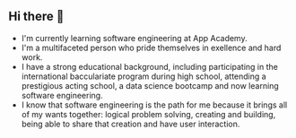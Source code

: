 ## Hi there 👋
- I'm currently learning software engineering at App Academy.
- I'm a multifaceted person who pride themselves in exellence and hard work.
- I have a strong educational background, including participating in the international bacculariate program during high school, attending a prestigious acting school, a data science bootcamp and now learning software engineering.
- I know that software engineering is the path for me because it brings all of my wants together: logical problem solving, creating and building, being able to share that creation and have user interaction. 
 
<!--
**RoseMontoya/RoseMontoya** is a ✨ _special_ ✨ repository because its `README.md` (this file) appears on your GitHub profile.

Here are some ideas to get you started:

- 🔭 I’m currently working on ...
- 🌱 I’m currently learning ...
- 👯 I’m looking to collaborate on ...
- 🤔 I’m looking for help with ...
- 💬 Ask me about ...
- 📫 How to reach me: ...
- 😄 Pronouns: ...
- ⚡ Fun fact: ...
-->
